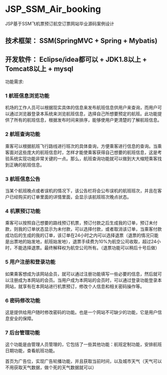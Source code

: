 # JSP_SSM_Air_booking
JSP基于SSM飞机票预订航空订票网站毕业源码案例设计
## 技术框架： SSM(SpringMVC + Spring + Mybatis)
## 开发软件： Eclipse/idea都可以 + JDK1.8以上 + Tomcat8以上 + mysql
功能需求:
### 1 航班信息浏览功能
机场的工作人员可以根据现实具体的信息来发布航班信息供用户来查询，而用户可以通过浏览器登录本系统来浏览航班信息，选择自己所想要预定的航班。此功能提供了所有的航班信息，根据发布时间来排序，能够使用户更清楚的了解航班信息。
### 2 航班查询功能
乘客可以根据航班飞行路线进行班次的具体查询，方便乘客进行信息的查询。当乘客面对这些庞大的航班信息时，怎样才能使乘客获得自己想要的航班信息，这是考验系统实现功能非常关键的一点。那么，航班查询功能就可以做到大大缩短乘客找到正确的航班信息。
### 3 航班信息公告
当某个航班晚点或者误机的情况下，该公告栏将会公布误机的航班班次，并且在客户已经购买的订单里面的详情里面，会显示该航班班次晚点状态。
### 4 机票预订功能
乘客可以按照自己想要的路线预订机票，预订付款之后生成我的订单，预订未付款，则我的订单状态显示为未付款，可以选择付款，或者取消该订单，当乘客付款成功后的生成的我的订单，该订单在24小时之内可以选择退票（退票的情况只能是出票地的始发地，航班始发地），退票手续费为10%为航空公司收取，超过24小时，不能选择退票。最终解释权为航空公司所有。（退票功能可以稍后十号后做）
### 5 用户注册和登录功能
如果乘客想成为该网站会员，就可以通过注册功能填写一些必要的信息，然后就可以注册成为本网站的会员。当用户成为本网站的会员时，可以通过登录功能登录本网站，就享有在本网站进行机票预订，修改个人信息和相关密码操作等。
### 6 密码修改功能
这是提供给用户随时修改密码的功能。也是一个网站不可缺少的功能，它是用户信息安全的保障。
### 7 后台管理功能
这个功能是由管理人员管理的，它包括了一些其他功能：航班定制功能，安排航班日期功能，查看航班功能。

首页为广告位，实现广告轮播功能，并且获取当前时间，以及城市天气（天气可以不用获取天气数据，做个死的天气数据就可以）

